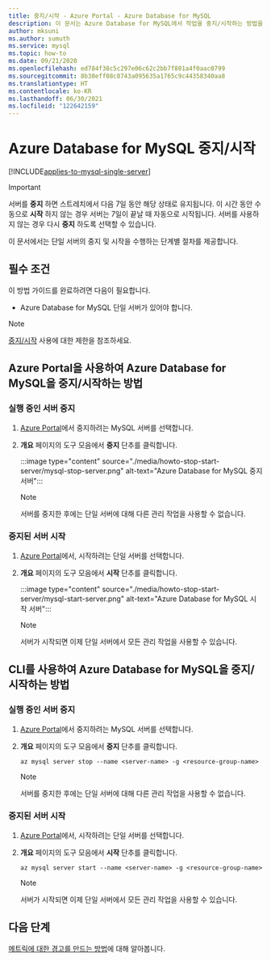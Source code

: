 ```yaml
---
title: 중지/시작 - Azure Portal - Azure Database for MySQL
description: 이 문서는 Azure Database for MySQL에서 작업을 중지/시작하는 방법을 설명합니다.
author: mksuni
ms.author: sumuth
ms.service: mysql
ms.topic: how-to
ms.date: 09/21/2020
ms.openlocfilehash: ed784f38c5c297e06c62c2bb7f801a4f0aac0799
ms.sourcegitcommit: 8b38eff08c8743a095635a1765c9c44358340aa8
ms.translationtype: HT
ms.contentlocale: ko-KR
ms.lasthandoff: 06/30/2021
ms.locfileid: "122642159"
---
```

# <a name="stopstart-an-azure-database-for-mysql"></a>Azure Database for MySQL 중지/시작

[!INCLUDE[applies-to-mysql-single-server](includes/applies-to-mysql-single-server.md)]

> [!IMPORTANT]
> 서버를 **중지** 하면 스트레치에서 다음 7일 동안 해당 상태로 유지됩니다. 이 시간 동안 수동으로 **시작** 하지 않는 경우 서버는 7일이 끝날 때 자동으로 시작됩니다. 서버를 사용하지 않는 경우 다시 **중지** 하도록 선택할 수 있습니다.

이 문서에서는 단일 서버의 중지 및 시작을 수행하는 단계별 절차를 제공합니다.

## <a name="prerequisites"></a>필수 조건

이 방법 가이드를 완료하려면 다음이 필요합니다.

-   Azure Database for MySQL 단일 서버가 있어야 합니다.

> [!NOTE]
> [중지/시작](concepts-servers.md#limitations-of-stopstart-operation) 사용에 대한 제한을 참조하세요.

## <a name="how-to-stopstart-the-azure-database-for-mysql-using-azure-portal"></a>Azure Portal을 사용하여 Azure Database for MySQL을 중지/시작하는 방법

### <a name="stop-a-running-server"></a>실행 중인 서버 중지

1.  [Azure Portal](https://portal.azure.com/)에서 중지하려는 MySQL 서버를 선택합니다.

2.  **개요** 페이지의 도구 모음에서 **중지** 단추를 클릭합니다.

    :::image type="content" source="./media/howto-stop-start-server/mysql-stop-server.png" alt-text="Azure Database for MySQL 중지 서버":::

    > [!NOTE]
    > 서버를 중지한 후에는 단일 서버에 대해 다른 관리 작업을 사용할 수 없습니다.

### <a name="start-a-stopped-server"></a>중지된 서버 시작

1.  [Azure Portal](https://portal.azure.com/)에서, 시작하려는 단일 서버를 선택합니다.

2.  **개요** 페이지의 도구 모음에서 **시작** 단추를 클릭합니다.

    :::image type="content" source="./media/howto-stop-start-server/mysql-start-server.png" alt-text="Azure Database for MySQL 시작 서버":::

    > [!NOTE]
    > 서버가 시작되면 이제 단일 서버에서 모든 관리 작업을 사용할 수 있습니다.

## <a name="how-to-stopstart-the-azure-database-for-mysql-using-cli"></a>CLI를 사용하여 Azure Database for MySQL을 중지/시작하는 방법

### <a name="stop-a-running-server"></a>실행 중인 서버 중지

1.  [Azure Portal](https://portal.azure.com/)에서 중지하려는 MySQL 서버를 선택합니다.

2.  **개요** 페이지의 도구 모음에서 **중지** 단추를 클릭합니다.

    ```azurecli-interactive
    az mysql server stop --name <server-name> -g <resource-group-name>
    ```
    > [!NOTE]
    > 서버를 중지한 후에는 단일 서버에 대해 다른 관리 작업을 사용할 수 없습니다.

### <a name="start-a-stopped-server"></a>중지된 서버 시작

1.  [Azure Portal](https://portal.azure.com/)에서, 시작하려는 단일 서버를 선택합니다.

2.  **개요** 페이지의 도구 모음에서 **시작** 단추를 클릭합니다.

    ```azurecli-interactive
    az mysql server start --name <server-name> -g <resource-group-name>
    ```
    > [!NOTE]
    > 서버가 시작되면 이제 단일 서버에서 모든 관리 작업을 사용할 수 있습니다.

## <a name="next-steps"></a>다음 단계
[메트릭에 대한 경고를 만드는 방법](howto-alert-on-metric.md)에 대해 알아봅니다.
